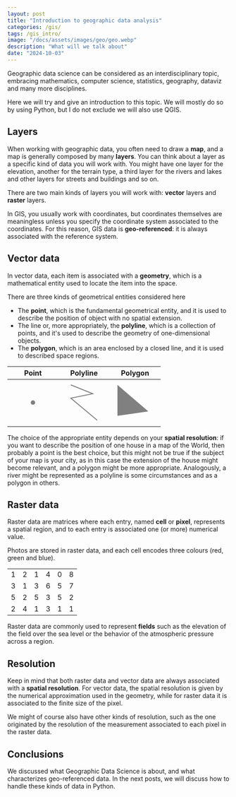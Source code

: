 ```yaml
---
layout: post
title: "Introduction to geographic data analysis"
categories: /gis/
tags: /gis_intro/
image: "/docs/assets/images/geo/geo.webp"
description: "What will we talk about"
date: "2024-10-03"
---
```


Geographic data science can be considered as an interdisciplinary topic,
embracing mathematics, computer science, statistics, geography, dataviz and many more
disciplines.

Here we will try and give an introduction to this topic.
We will mostly do so by using Python, but I do not exclude we will also use QGIS.

## Layers
When working with geographic data, you often need to draw a **map**,
and a map is generally composed by many **layers**.
You can think about a layer as a specific kind of data you will work
with.
You might have one layer for the elevation, another for the terrain
type, a third layer for the rivers and lakes and other layers
for streets and buildings and so on.

There are two main kinds of layers you will work with: **vector** layers and
**raster** layers.

In GIS, you usually work with coordinates, but coordinates themselves
are meaningless unless you specify the coordinate system associated
to the coordinates.
For this reason, GIS data is **geo-referenced**: it is always associated with the
reference system.

## Vector data

In vector data, each item is associated with a **geometry**,
which is a mathematical entity used to locate the item into the space.

There are three kinds of geometrical entities considered here
- The **point**, which is the fundamental geometrical entity, and it is used to describe the position of object with no spatial extension.
- The line or, more appropriately, the **polyline**, which is a collection of points, and it's used to describe the geometry of one-dimensional objects.
- The **polygon**, which is an area enclosed by a closed line, and it is used to described space regions.

| Point | Polyline                                                                                                                         | Polygon                                                                                                  |
|-------|----------------------------------------------------------------------------------------------------------------------------------|----------------------------------------------------------------------------------------------------------|
|<svg height="100" width="100" ><circle r="5" cx="50" cy="50" fill="grey" /></svg> | <svg height="100" width="100"><polyline points="20,10 70,30 20, 40 80, 90" style="fill:none;stroke:grey;stroke-width:2" /></svg> | <svg height="100" width="100"><polygon points="10,10 80,70 10,80" style="fill:grey;stroke:none" /></svg> |



The choice of the appropriate entity depends on your **spatial resolution**:
if you want to describe the position of one house in a map of the World,
then probably a point is the best choice, but this might not be true
if the subject of your map is your city, as in this case the extension
of the house might become relevant, and a polygon might be more appropriate.
Analogously, a river might be represented as a polyline is some
circumstances and as a polygon in others.

## Raster data

Raster data are matrices where each entry, named **cell** or **pixel**,
represents a spatial region, and to each entry is associated one (or more) numerical value.

Photos are stored in raster data, and each cell encodes three colours (red, green and blue).


|   |   |   |   |   |   |
|---|---|---|---|---|---|
| 1 | 2 | 1 | 4 | 0 | 8 |
| 3 | 1 | 3 | 6 | 5 | 7 |
| 5 | 2 | 5 | 3 | 5 | 2 |
| 2 | 4 | 1 | 3 | 1 | 1 |

Raster data are commonly used to represent **fields** such as the
elevation of the field over the sea level or the behavior of the atmospheric
pressure across a region.

## Resolution

Keep in mind that both raster data and vector data are always associated
with a **spatial resolution**.
For vector data, the spatial resolution is given by the numerical
approximation used in the geometry, while for raster data it is
associated to the finite size of the pixel.

We might of course also have other kinds of resolution, such as
the one originated by the resolution of the measurement associated to each pixel
in the raster data.

## Conclusions

We discussed what Geographic Data Science is about, and what characterizes geo-referenced data.
In the next posts, we will discuss how to handle these kinds of data in Python.
